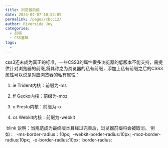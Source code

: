 ```yaml
---
title: 浏览器前缀
date: 2024-04-07 10:52:09
permalink: /pages/cbcc12/
author: Riverside Joy
categories:
  - 前端
  - CSS基础
tags:
  - 
---
```

css3还未成为真正的标准，一些CSS3的属性很多浏览器的低版本不能支持，需提供针对浏览器的前缀,将其称之为浏览器的私有前缀，添加上私有前缀之后的CSS3属性可以说是对应浏览器的私有属性：

1.  ie   Trident内核：前缀为-ms    
2.  ff   Gecko内核：前缀为-moz

3.  o    Presto内核：前缀为-o

4.  cs  Webkit内核：前缀为-webkit


​      blink
说明：当规范成为最终版本且经过完善后，浏览器前缀将会被取消。
例如： 
​      -ms-border-radius：10px;
​      -webkit-border-radius:10px;
​      -moz-border-radius:10px;
​      -o-border-radius:10px;
​      border-radius:

